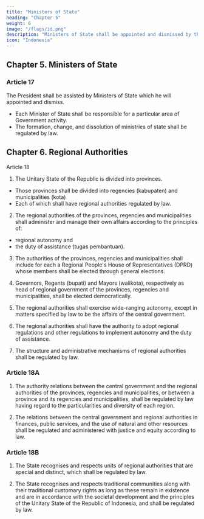 ```yaml
---
title: "Ministers of State"
heading: "Chapter 5"
weight: 6
image: "/flags/id.png"
description: "Ministers of State shall be appointed and dismissed by the President"
icon: "Indonesia"
---
```



## Chapter 5. Ministers of State

### Article 17

The President shall be assisted by Ministers of State which he will appointed and dismiss.
- Each Minister of State shall be responsible for a particular area of Government activity.
- The formation, change, and dissolution of ministries of state shall be regulated by law.

<!-- Establishment of cabinet/ministers
Cabinet selection
Cabinet removal
Cabinet removal -->


## Chapter 6. Regional Authorities

Article 18

1. The Unitary State of the Republic is divided into provinces. 
- Those provinces shall be divided into regencies (kabupaten) and municipalities (kota)
- Each of which shall have regional authorities regulated by law.

2. The regional authorities of the provinces, regencies and municipalities shall administer and manage their own affairs according to the principles of:
- regional autonomy and
- the duty of assistance (tugas pembantuan).

3. The authorities of the provinces, regencies and municipalities shall include for each a Regional People's House of Representatives (DPRD) whose members shall be elected through general elections.

4. Governors, Regents (bupati) and Mayors (walikota), respectively as head of regional government of the provinces, regencies and municipalities, shall be elected democratically.

5. The regional authorities shall exercise wide-ranging autonomy, except in matters specified by law to be the affairs of the central government.

6. The regional authorities shall have the authority to adopt regional regulations and other regulations to implement autonomy and the duty of assistance.

7. The structure and administrative mechanisms of regional authorities shall be regulated by law.



### Article 18A


1. The authority relations between the central government and the regional authorities of the provinces, regencies and municipalities, or between a province and its regencies and municipalities, shall be regulated by law having regard to the particularities and diversity of each region.

2. The relations between the central government and regional authorities in finances, public services, and the use of natural and other resources shall be regulated and administered with justice and equity according to law.


### Article 18B

1. The State recognises and respects units of regional authorities that are special and distinct, which shall be regulated by law.

2. The State recognises and respects traditional communities along with their traditional customary rights as long as these remain in existence and are in accordance with the societal development and the principles of the Unitary State of the Republic of Indonesia, and shall be regulated by law.


